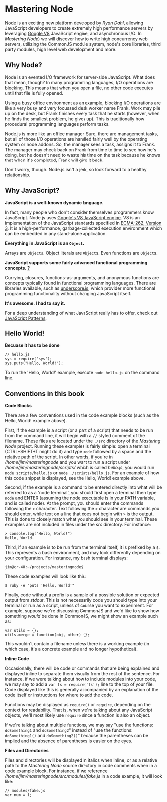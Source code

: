 # Mastering Node

[Node](http://nodejs.org) is an exciting new platform developed by _Ryan Dahl_, allowing JavaScript developers to create extremely high performance servers by leveraging [Google V8](http://code.google.com/p/v8/) JavaScript engine, and asynchronous I/O. In _Mastering Node_) we will discover how to write high concurrency web servers, utilizing the CommonJS module system, node's core libraries, third party modules, high level web development and more.

## Why Node?

Node is an evented I/O framework for server-side JavaScript.  What does that mean, though?  In many programming languages, I/O operations are blocking.  This means that when you open a file, no other code executes until that file is fully opened.  

Using a busy office environment as an example, blocking I/O operations are like a very busy and very focussed desk worker name Frank. Work may pile up on the desk, but Frank finishes every task that he starts (however, when he finds the smallest problem, he gives up).  This is traditionally how procedural programming languages perform tasks.

Node.js is more like an office manager. Sure, there are management tasks, but all of those I/O operations are handled fairly well by the operating system or node addons.  So, the manager sees a task, assigns it to Frank.  The manager may check back on Frank from time to time to see how he's doing, but he doesn't need to waste his time on the task because he knows that when it's completed, Frank will give it back.

Don't worry, though.  Node.js isn't a jerk, so look forward to a healthy relationship.

## Why JavaScript?

**JavaScript is a well-known dynamic language.**

In fact, many people who don't consider themselves programmers know JavaScript. Node.js uses [Google's V8 JavaScript engine](http://code.google.com/apis/v8/intro.html).  V8 is an implementation of the JavaScript standards specified in [ECMA-262, Version 3](http://www.ecma-international.org/publications/files/ECMA-ST-ARCH/ECMA-262,%203rd%20edition,%20December%201999.pdf). It is a high-performance, garbage-collected execution environment which can be embedded in any stand-alone application.

**Everything in JavaScript is an `Object`.**

Arrays are `Objects`.  Object literals are `Object`s.  Even functions are `Object`s.

**JavaScript supports some fairly advanced functional programming concepts. [?](http://www.ibm.com/developerworks/library/wa-javascript.html#functional)**

Currying, closures, functions-as-arguments, and anonymous functions are concepts typically found in functional programming languages.  There are libraries available, such as [underscore.js](http://documentcloud.github.com/underscore/), which provider more functional programming functionality without changing JavaScript itself.

**It's awesome. I had to say it.**

For a deep understanding of what JavaScript really has to offer, check out [JavaScript Patterns](http://oreilly.com/catalog/9780596806767).

## Hello World!
**Becuase it has to be done**

	// hello.js
	sys = require('sys');
	sys.puts("Hello, World!");

To run the 'Hello, World!' example, execute `node hello.js` on the command line.

## Conventions in this book

**Code Blocks**

There are a few conventions used in the code example blocks (such as the Hello, World! example above).

First, if the example is a script (or a part of a script) that needs to be run from the command line, it will begin with a `//` styled comment of the filename.  These files are located under the `./src` directory of the _Mastering Node_ project.  Running these examples is fairly simple: open a terminal (CTRL+SHIFT+T might do it) and type `node` followed by a space and the relative path of the script.  In other words, if you're in _/home/jim/masteringnode_ and you want to run a script under _/home/jim/masteringnode/scripts/_ which is called _hello.js_, you would run `node scripts/hello.js` or `node ./scripts/hello.js`.  For an example of how this code snippet is displayed, see the Hello, World! example above.

Second, if the example is a command to be entered directly into what will be referred to as a 'node terminal', you should first open a terminal then type `node` and ENTER (assuming the node executable is in your PATH variable, and is called node).  At the prompt, you should enter the commands following the `>` character. Text following the `>` character are commands you should enter, while text on a line that does not begin with `>` is the output.  This is done to closely match what you should see in your terminal.  These examples are not included in files under the _src_ directory.  For instance:

	> console.log("Hello, World!")
	Hello, World.

Third, if an example is to be run from the terminal itself, it is prefixed by a `$`.  This represents a bash environment, and may look differently depending on your configuration.  For instance, my bash terminal displays:

	jim@cr-48:~/projects/masteringnode$

These code examples will look like this:
	
	$ ruby -e "puts 'Hello, World'"

Finally, code without a prefix is a sample of a possible solution or expected output from _stdout_.  This is not necessarily code you should type into your terminal or run as a script, unless of course you want to experiment.  For example, suppose we're discussing CommonJS and we'd like to show how something _would_ be done in CommonJS, we might show an example such as:

	var utils = {};
	utils.merge = function(obj, other) {};

This wouldn't contain a filename unless there is a working example (in which case, it's a concrete example and no longer hypothetical).

**Inline Code**

Occasionally, there will be code or commands that are being explained and displayed inline to separate them visually from the rest of the sentence.  For instance, if we were talking about how to include modules into your code, we may say to add a `var fs = require('fs');` line to the top of your file.  Code displayed like this is generally accompanied by an explanation of the code itself or instructions for where to add the code.  

Functions may be displayed as `require()` or `require`, depending on the context for readability. That is, when we're talking about any JavaScript objects, we'll most likely use `require` since a function is also an object.  

If we're talking about multiple functions, we may say "use the functions: `doSomething1` and `doSomething2`" instead of "use the functions: `doSomething1()` and `doSomething2()`" because the parentheses can be implied and the absence of parentheses is easier on the eyes.

**Files and Directories**

Files and directories will be displayed in italics when inline, or as a relative path to the _Mastering Node_ source directory in code comments when in a code example block.  For instance, if we reference _/home/jim/masteringnode/src/modules/fake.js_ in a code example, it will look like:

	// modules/fake.js
	var num = 1;


